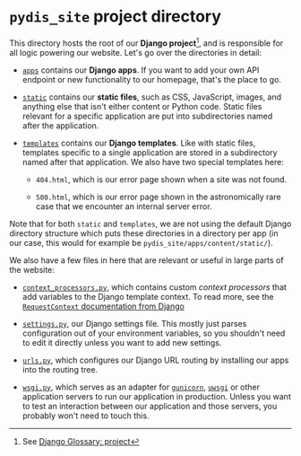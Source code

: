 # `pydis_site` project directory

This directory hosts the root of our **Django project**[^1], and is responsible
for all logic powering our website. Let's go over the directories in detail:

- [`apps`](./apps) contains our **Django apps**. If you want to add your own API
  endpoint or new functionality to our homepage, that's the place to go.
  <!-- Each individual application also has its own README.md that you can click
  through. -->

- [`static`](./static) contains our **static files**, such as CSS, JavaScript,
  images, and anything else that isn't either content or Python code. Static
  files relevant for a specific application are put into subdirectories named
  after the application.

- [`templates`](./templates) contains our **Django templates**. Like with static
  files, templates specific to a single application are stored in a subdirectory
  named after that application. We also have two special templates here:

  - `404.html`, which is our error page shown when a site was not found.

  - `500.html`, which is our error page shown in the astronomically rare case
    that we encounter an internal server error.



Note that for both `static` and `templates`, we are not using the default Django
directory structure which puts these directories in a directory per app (in our
case, this would for example be ``pydis_site/apps/content/static/``).

We also have a few files in here that are relevant or useful in large parts of
the website:

- [`context_processors.py`](./context_processors.py), which contains custom
  *context processors* that add variables to the Django template context. To
  read more, see the [`RequestContext` documentation from
  Django](https://docs.djangoproject.com/en/dev/ref/templates/api/#django.template.RequestContext)

- [`settings.py`](./settings.py), our Django settings file. This mostly just
  parses configuration out of your environment variables, so you shouldn't need
  to edit it directly unless you want to add new settings.

- [`urls.py`](./urls.py), which configures our Django URL routing by installing
  our apps into the routing tree.

- [`wsgi.py`](./wsgi.py), which serves as an adapter for
  [`gunicorn`](https://github.com/benoitc/gunicorn),
  [`uwsgi`](https://github.com/unbit/uwsgi) or other application servers to run
  our application in production. Unless you want to test an interaction between
  our application and those servers, you probably won't need to touch this.


[^1]: See [Django Glossary: project](https://docs.djangoproject.com/en/dev/glossary/#term-project)
